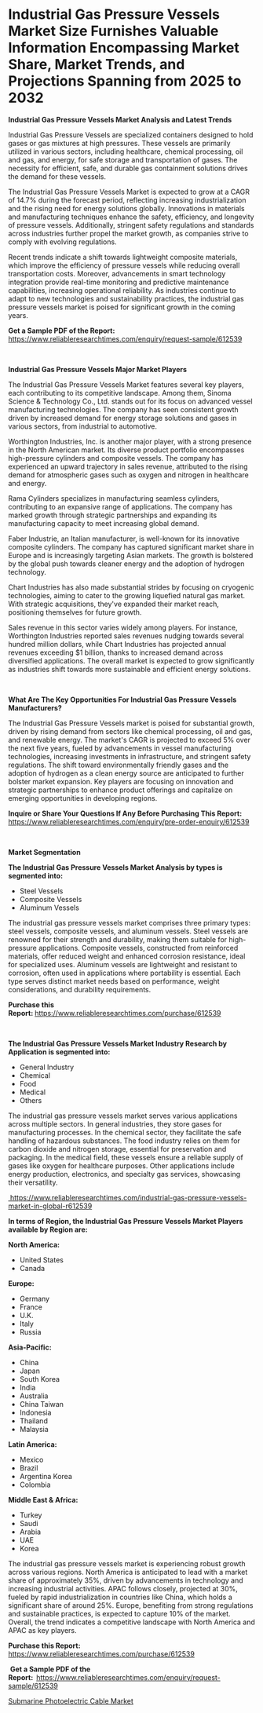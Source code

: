 <p><h1>Industrial Gas Pressure Vessels Market Size Furnishes Valuable Information Encompassing Market Share, Market Trends, and Projections Spanning from 2025 to 2032</h1></p><p><strong>Industrial Gas Pressure Vessels Market Analysis and Latest Trends</strong></p>
<p><p>Industrial Gas Pressure Vessels are specialized containers designed to hold gases or gas mixtures at high pressures. These vessels are primarily utilized in various sectors, including healthcare, chemical processing, oil and gas, and energy, for safe storage and transportation of gases. The necessity for efficient, safe, and durable gas containment solutions drives the demand for these vessels.</p><p>The Industrial Gas Pressure Vessels Market is expected to grow at a CAGR of 14.7% during the forecast period, reflecting increasing industrialization and the rising need for energy solutions globally. Innovations in materials and manufacturing techniques enhance the safety, efficiency, and longevity of pressure vessels. Additionally, stringent safety regulations and standards across industries further propel the market growth, as companies strive to comply with evolving regulations.</p><p>Recent trends indicate a shift towards lightweight composite materials, which improve the efficiency of pressure vessels while reducing overall transportation costs. Moreover, advancements in smart technology integration provide real-time monitoring and predictive maintenance capabilities, increasing operational reliability. As industries continue to adapt to new technologies and sustainability practices, the industrial gas pressure vessels market is poised for significant growth in the coming years.</p></p>
<p><strong>Get a Sample PDF of the Report:&nbsp;</strong> <a href="https://www.reliableresearchtimes.com/enquiry/request-sample/612539?utm_campaign=2714&utm_medium=2&utm_source=Github&utm_content=ia&utm_term=29032025&utm_id=industrial-gas-pressure-vessels">https://www.reliableresearchtimes.com/enquiry/request-sample/612539</a></p>
<p>&nbsp;</p>
<p><strong>Industrial Gas Pressure Vessels Major Market Players</strong></p>
<p><p>The Industrial Gas Pressure Vessels Market features several key players, each contributing to its competitive landscape. Among them, Sinoma Science & Technology Co., Ltd. stands out for its focus on advanced vessel manufacturing technologies. The company has seen consistent growth driven by increased demand for energy storage solutions and gases in various sectors, from industrial to automotive.</p><p>Worthington Industries, Inc. is another major player, with a strong presence in the North American market. Its diverse product portfolio encompasses high-pressure cylinders and composite vessels. The company has experienced an upward trajectory in sales revenue, attributed to the rising demand for atmospheric gases such as oxygen and nitrogen in healthcare and energy.</p><p>Rama Cylinders specializes in manufacturing seamless cylinders, contributing to an expansive range of applications. The company has marked growth through strategic partnerships and expanding its manufacturing capacity to meet increasing global demand.</p><p>Faber Industrie, an Italian manufacturer, is well-known for its innovative composite cylinders. The company has captured significant market share in Europe and is increasingly targeting Asian markets. The growth is bolstered by the global push towards cleaner energy and the adoption of hydrogen technology.</p><p>Chart Industries has also made substantial strides by focusing on cryogenic technologies, aiming to cater to the growing liquefied natural gas market. With strategic acquisitions, they've expanded their market reach, positioning themselves for future growth.</p><p>Sales revenue in this sector varies widely among players. For instance, Worthington Industries reported sales revenues nudging towards several hundred million dollars, while Chart Industries has projected annual revenues exceeding $1 billion, thanks to increased demand across diversified applications. The overall market is expected to grow significantly as industries shift towards more sustainable and efficient energy solutions.</p></p>
<p>&nbsp;</p>
<p><strong>What Are The Key Opportunities For Industrial Gas Pressure Vessels Manufacturers?</strong></p>
<p><p>The Industrial Gas Pressure Vessels market is poised for substantial growth, driven by rising demand from sectors like chemical processing, oil and gas, and renewable energy. The market's CAGR is projected to exceed 5% over the next five years, fueled by advancements in vessel manufacturing technologies, increasing investments in infrastructure, and stringent safety regulations. The shift toward environmentally friendly gases and the adoption of hydrogen as a clean energy source are anticipated to further bolster market expansion. Key players are focusing on innovation and strategic partnerships to enhance product offerings and capitalize on emerging opportunities in developing regions.</p></p>
<p><strong>Inquire or Share Your Questions If Any Before Purchasing This Report:</strong> <a href="https://www.reliableresearchtimes.com/enquiry/pre-order-enquiry/612539?utm_campaign=2714&utm_medium=2&utm_source=Github&utm_content=ia&utm_term=29032025&utm_id=industrial-gas-pressure-vessels">https://www.reliableresearchtimes.com/enquiry/pre-order-enquiry/612539</a></p>
<p>&nbsp;</p>
<p><strong>Market Segmentation</strong></p>
<p><strong>The Industrial Gas Pressure Vessels Market Analysis by types is segmented into:</strong></p>
<p><ul><li>Steel Vessels</li><li>Composite Vessels</li><li>Aluminum Vessels</li></ul></p>
<p><p>The industrial gas pressure vessels market comprises three primary types: steel vessels, composite vessels, and aluminum vessels. Steel vessels are renowned for their strength and durability, making them suitable for high-pressure applications. Composite vessels, constructed from reinforced materials, offer reduced weight and enhanced corrosion resistance, ideal for specialized uses. Aluminum vessels are lightweight and resistant to corrosion, often used in applications where portability is essential. Each type serves distinct market needs based on performance, weight considerations, and durability requirements.</p></p>
<p><strong>Purchase this Report:&nbsp;</strong><a href="https://www.reliableresearchtimes.com/purchase/612539?utm_campaign=2714&utm_medium=2&utm_source=Github&utm_content=ia&utm_term=29032025&utm_id=industrial-gas-pressure-vessels">https://www.reliableresearchtimes.com/purchase/612539</a></p>
<p>&nbsp;</p>
<p><strong>The Industrial Gas Pressure Vessels Market Industry Research by Application is segmented into:</strong></p>
<p><ul><li>General Industry</li><li>Chemical</li><li>Food</li><li>Medical</li><li>Others</li></ul></p>
<p><p>The industrial gas pressure vessels market serves various applications across multiple sectors. In general industries, they store gases for manufacturing processes. In the chemical sector, they facilitate the safe handling of hazardous substances. The food industry relies on them for carbon dioxide and nitrogen storage, essential for preservation and packaging. In the medical field, these vessels ensure a reliable supply of gases like oxygen for healthcare purposes. Other applications include energy production, electronics, and specialty gas services, showcasing their versatility.</p></p>
<p><a href="https://www.reliableresearchtimes.com/industrial-gas-pressure-vessels-market-in-global-r612539?utm_campaign=2714&utm_medium=2&utm_source=Github&utm_content=ia&utm_term=29032025&utm_id=industrial-gas-pressure-vessels">&nbsp;https://www.reliableresearchtimes.com/industrial-gas-pressure-vessels-market-in-global-r612539</a></p>
<p><strong>In terms of Region, the Industrial Gas Pressure Vessels Market Players available by Region are:</strong></p>
<p>
    <p> <strong> North America: </strong>
        <ul>
            <li>United States</li>
            <li>Canada</li>
        </ul>
        </p> 
    <p> <strong> Europe: </strong>
        <ul>
            <li>Germany</li>
            <li>France</li>
            <li>U.K.</li>
            <li>Italy</li>
            <li>Russia</li>
        </ul>
        </p> 
    <p> <strong> Asia-Pacific: </strong>
        <ul>
            <li>China</li>
            <li>Japan</li>
            <li>South Korea</li>
            <li>India</li>
            <li>Australia</li>
            <li>China Taiwan</li>
            <li>Indonesia</li>
            <li>Thailand</li>
            <li>Malaysia</li>
        </ul>
        </p> 
    <p> <strong> Latin America: </strong>
        <ul>
            <li>Mexico</li>
            <li>Brazil</li>
            <li>Argentina Korea</li>
            <li>Colombia</li>
        </ul>
        </p> 
    <p> <strong> Middle East & Africa: </strong>
        <ul>
            <li>Turkey</li>
            <li>Saudi</li>
            <li>Arabia</li>
            <li>UAE</li>
            <li>Korea</li>
        </ul>
    </p>
    </p>
<p><p>The industrial gas pressure vessels market is experiencing robust growth across various regions. North America is anticipated to lead with a market share of approximately 35%, driven by advancements in technology and increasing industrial activities. APAC follows closely, projected at 30%, fueled by rapid industrialization in countries like China, which holds a significant share of around 25%. Europe, benefiting from strong regulations and sustainable practices, is expected to capture 10% of the market. Overall, the trend indicates a competitive landscape with North America and APAC as key players.</p></p>
<p><strong>Purchase this Report: </strong><a href="https://www.reliableresearchtimes.com/purchase/612539?utm_campaign=2714&utm_medium=2&utm_source=Github&utm_content=ia&utm_term=29032025&utm_id=industrial-gas-pressure-vessels">https://www.reliableresearchtimes.com/purchase/612539</a></p>
<p>&nbsp;<strong>Get a Sample PDF of the Report:&nbsp;&nbsp;</strong><a href="https://www.reliableresearchtimes.com/enquiry/request-sample/612539?utm_campaign=2714&utm_medium=2&utm_source=Github&utm_content=ia&utm_term=29032025&utm_id=industrial-gas-pressure-vessels">https://www.reliableresearchtimes.com/enquiry/request-sample/612539</a></p>
<p><strong></strong></p>
<p><p><a href="https://github.com/nabadeneme/Market-Research-Report-List-1/blob/main/submarine-photoelectric-cable-market.md?utm_campaign=2714&utm_medium=2&utm_source=Github&utm_content=ia&utm_term=29032025&utm_id=industrial-gas-pressure-vessels">Submarine Photoelectric Cable Market</a></p></p>